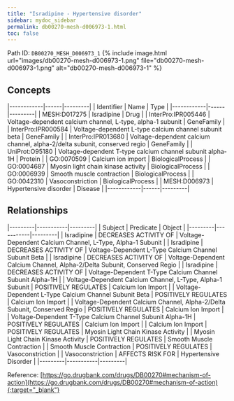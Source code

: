 ```yaml
---
title: "Isradipine - Hypertensive disorder"
sidebar: mydoc_sidebar
permalink: db00270-mesh-d006973-1.html
toc: false 
---
```



Path ID: `DB00270_MESH_D006973_1`
{% include image.html url="images/db00270-mesh-d006973-1.png" file="db00270-mesh-d006973-1.png" alt="db00270-mesh-d006973-1" %}

## Concepts

|------------|------|---------|
| Identifier | Name | Type    |
|------------|------|---------|
| MESH:D017275 | Isradipine | Drug |
| InterPro:IPR005446 | Voltage-dependent calcium channel, L-type, alpha-1 subunit | GeneFamily |
| InterPro:IPR000584 | Voltage-dependent L-type calcium channel subunit beta | GeneFamily |
| InterPro:IPR013680 | Voltage-dependent calcium channel, alpha-2/delta subunit, conserved regio | GeneFamily |
| UniProt:O95180 | Voltage-dependent T-type calcium channel subunit alpha-1H | Protein |
| GO:0070509 | Calcium ion import | BiologicalProcess |
| GO:0004687 | Myosin light chain kinase activity | BiologicalProcess |
| GO:0006939 | Smooth muscle contraction | BiologicalProcess |
| GO:0042310 | Vasoconstriction | BiologicalProcess |
| MESH:D006973 | Hypertensive disorder | Disease |
|------------|------|---------|

## Relationships

|---------|-----------|---------|
| Subject | Predicate | Object  |
|---------|-----------|---------|
| Isradipine | DECREASES ACTIVITY OF | Voltage-Dependent Calcium Channel, L-Type, Alpha-1 Subunit |
| Isradipine | DECREASES ACTIVITY OF | Voltage-Dependent L-Type Calcium Channel Subunit Beta |
| Isradipine | DECREASES ACTIVITY OF | Voltage-Dependent Calcium Channel, Alpha-2/Delta Subunit, Conserved Regio |
| Isradipine | DECREASES ACTIVITY OF | Voltage-Dependent T-Type Calcium Channel Subunit Alpha-1H |
| Voltage-Dependent Calcium Channel, L-Type, Alpha-1 Subunit | POSITIVELY REGULATES | Calcium Ion Import |
| Voltage-Dependent L-Type Calcium Channel Subunit Beta | POSITIVELY REGULATES | Calcium Ion Import |
| Voltage-Dependent Calcium Channel, Alpha-2/Delta Subunit, Conserved Regio | POSITIVELY REGULATES | Calcium Ion Import |
| Voltage-Dependent T-Type Calcium Channel Subunit Alpha-1H | POSITIVELY REGULATES | Calcium Ion Import |
| Calcium Ion Import | POSITIVELY REGULATES | Myosin Light Chain Kinase Activity |
| Myosin Light Chain Kinase Activity | POSITIVELY REGULATES | Smooth Muscle Contraction |
| Smooth Muscle Contraction | POSITIVELY REGULATES | Vasoconstriction |
| Vasoconstriction | AFFECTS RISK FOR | Hypertensive Disorder |
|---------|-----------|---------|

Reference: [https://go.drugbank.com/drugs/DB00270#mechanism-of-action](https://go.drugbank.com/drugs/DB00270#mechanism-of-action){:target="_blank"}